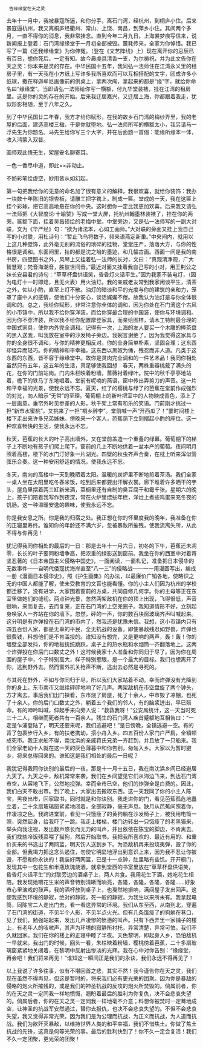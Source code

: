      告缘缘堂在天之灵 

   去年十一月中，我被暴寇所逼，和你分手，离石门湾，经杭州，到桐庐小住。后来暴寇逼杭州，我又离桐庐经衢州、常山、上饶、南昌，到萍乡小住。其间两个多月，一直不得你的消息，我非常挂念。直到今年二月九日，上海裘梦痕写信来，说新闻报上登着：石门湾缘缘堂于一月初全部被毁。噩耗传来，全家为你悼惜。我已写了一篇《还我缘缘堂》为你伸冤。（登在《文艺阵线》上）现在离开你的忌辰已有百日，想你死后，一定有知。故今晨虔具清香一支，为尔祷祝，并为此文告你在天之灵：你本来是灵的存在。中华民国十五年，我同弘一法师住在江湾永义里的租房子里，有一天我在小方纸上写许多我所喜欢而可以互相搭配的文字，团成许多小纸球，撒在释迦牟尼画像前的供桌上，拿两次阄，拿起来的都是“缘”字，就给你命名曰“缘缘堂”。当即请弘一法师给你写一横额，付九华堂装裱，挂在江湾的租房里。这是你的灵的存在的开始。后来我迁居嘉兴，又迁居上海，你都跟着我走，犹似形影相随，至于八年之久。 

   到了中华民国廿二年春，我方才给你赋形，在我的故乡石门湾的梅纱弄里，我的老屋的后面，建造高楼三楹，于是你就堕地。弘一法师所写的横额太小，我另请马一浮先生为你题名。马先生给你写三个大字，并在后面题一首偈：能缘所缘本一体，收入鸿蒙入双眥。 

   画师观此悟无生，架屋安名聊寄耳。 

   一色一香尽中道，即此××非动止。 

   不妨彩笔绘虚空，妙用皆从如幻起。 

   第一句把我给你的无意的命名加了很有意义的解释，我很欢喜，就给你装饰：我办一块数十年陈旧的银杏板，请雕工把字镌上，制成一匾。堂成的一天，我在这匾上挂个彩球，把它高高地悬在你的中央。这时想你一定比我更加欢喜。后来我又请弘一法师把《大智度论·十喻赞》写成一堂大屏，托杭州翰墨林装裱了，挂在你的两旁。匾额下面，挂着吴昌硕绘的老梅中堂。中堂旁边，又是弘一法师写的一副大对联，文为《华严经》句：“欲为诸法本，心如工画师。”大对联的旁面又挂上我自己写的小对联，用杜诗句：“暂止飞乌将数子，频来语燕定新巢。”中央间内，就用以上这几种壁饰，此外毫无别的流俗的琐碎的挂物，堂堂庄严，落落大方，与你的性格很是调和。东面间里，挂的都是沈之培的墨迹，和几幅古画。西面一间是我的南书房，四壁图书之外，风琴上又挂着弘一法师的长对，文曰：“真观清净观，广大智慧观；梵音海潮音，胜彼世间音。”最近对面又挂着我自己写的小对，用王荆公之妹长安县君的诗句：“草草杯盘供语笑，昏昏灯火话平生。”因为我家不装电灯，（因为电灯十一时即熄，且无火表）用火油灯。我的亲戚老友常到我家闲谈平生，清茶之外，佐以小酌，直至上灯不散。油灯的暗淡和平的光度与你的建筑的亲和力，笼罩了座中人的感情，使他们十分安心，谈话娓娓不倦。故我认为油灯是与你全体很调和的。总之，我给你赋形，非常注意你全体的调和，因为你处在石门湾这个古风的小市镇中，所以我不给你穿洋装，而给你穿最合理的中国装，使你与环境调和。因为你不穿洋装，所以我不给你配置摩登家具，而亲绘图样，请木工特制最合理的中国式家具，使你内外完全调和。记得有一次，上海的友人要买一个木雕的捧茶盘的黑人送我，叫我放在室中的沙发椅子旁边。我婉言谢绝了。因为我觉得这家具与你的全身很不调和，与你的精神更相反对。你的全身简单朴素，坚固合理；这东西却怪异而轻巧。你的精神和平幸福，这东西以黑奴为俑，残忍而非人道。凡类于这东西的东西，皆不容于缘缘堂中。故你是灵肉完全调和的一件艺术品！我同你相处虽然只有五年，这五年的生活，真足够使我回想：春天，两株重瓣桃戴了满头的花，在你的门前站岗。门内朱栏映着粉墙，蔷薇衬着绿叶。院中的秋千亭亭地站着，檐下的铁马丁东地唱着。堂前有呢喃的燕语，窗中传出弄剪刀的声音。这一片和平幸福的光景，使我永远不忘。夏天，红了的樱桃与绿了的芭蕉在堂前作成强烈的对比，向人暗示“无常”的至理。葡萄棚上的新叶把室中的人物映成青色，添上了一层画意。垂帘外时见参差的人影，秋千架上常有和乐的笑语。门前刚才挑过一担“新市水蜜桃”，又挑来了一担“桐乡醉李”。堂前喊一声“开西瓜了！”霎时间楼上楼下走出来许多兄弟姊妹。傍晚来一个客人，芭蕉荫下立刻摆起小酌的座位。这一种欢喜畅快的生活，使我永远不忘。 

   秋天，芭蕉的长大的叶子高出墙外，又在堂前盖造一个重叠的绿幕。葡萄棚下的梯子上不断地有孩子们爬上爬下。窗前的几上不断地供着一盆本产的葡萄。夜间明月照着高楼，楼下的水门汀好象一片湖光。四壁的秋虫齐声合奏，在枕上听来浑似管弦乐合奏。这一种安闲舒适的情况，使我永远不忘。 

   冬天，南向的高楼中一天到晚晒着太阳。温暖的炭炉里不断地煎着茶汤。我们全家一桌人坐在太阳里吃冬舂米饭，吃到后来都要出汗解衣裳。廊下堆着许多晒干的芋头，屋角里摆着两三缸新米酒，菜橱里还有自制的臭豆腐干和霉千张。星期六的晚上，孩子们陪着我写作到夜深，常在火炉里煨些年糕，洋灶上煮些鸡蛋来充冬夜的饥肠。这一种温暖安逸的趣味，使我永远不忘。 

   你是我安息之所。你是我的归宿之处。我正想在你的怀里度我的晚年，我准备在你的正寝里寿终。谁知你的年龄还不满六岁，忽被暴敌所摧残，使我流离失所，从此不得与你再见！ 

   犹记得我同你相处的最后的一日：那是去年十一月六日，初冬的下午，芭蕉还未凋零，长长的叶子要同粉墙争高，把浓重的绿影送到窗前。我坐在你的西室中对着蒋坚忍著的《日本帝国主义侵略中国史》，一面阅读，一面札记，准备把日本侵华的无数事件——自明代倭寇扰海岸直至“八一三”的侵略战——一一用漫画写出，编成一册《漫画日本侵华史》，照《护生画集》的办法，以最廉价广销各地，使略识之无的中国人都能了解，使未受教育的文盲也能看懂。你的小主人们因为杭州的学校都迁移了，没有进学，大家围着窗前的方桌，共同自修几何学。你的主母等正在东室里做她们的缝纫。两点钟光景，忽然两架敌机在你的顶上出现，飞得很低，声音很响，来而复去，去而复来，正在石门湾的上空兜圈子。我知道情形不好，立刻起身唤家人一齐站在你的墙下。忽然，砰的一声，你的数百块窗玻璃齐声叫喊起来。这分明是有炸弹投在石门湾的市内了，然我还是犹豫未信。我想，这小市镇内只有四五百份人家，都是无辜的平民，全无抗战的设备。即使暴敌残忍如野兽，炸弹也很费钱，料想他们是不肯滥投的。谁知没有想完，又是更响的两声，轰！轰！你的墙壁全部发抖，你的地板统统跳跃，桌子上的热水瓶和水烟筒一齐翻落地上。这两个炸弹投在你后门口数丈之外！这时候我家十人准备和你同归于尽了。因为你在周围的屋子中，个子特别高大，样子特别惹眼，是一个最大的目标。我们也想离开了你，逃到野外去。然而窗外机关枪声不断，逃出去必然是寻死的。 

   与其死在野外，不如与你同归于尽，所以我们大家站着不动。幸而炸弹没有光降到你的身上。东市南市又继续砰砰地响了好几声。两架敌机在市空盘旋了两个钟头，方才离去。事后我们出门探看，东市烧了房屋，死了十余人，中市毁了凉棚，也死了十余人。你的后门口数丈之外，躺着五个我们的邻人，有的脑浆迸出，早已殒命。有的呻吟叫喊，伸起手来向旁人说：“救救我呀！”公安局统计，这一天当时死三十二人，相继而死者共有一百余人。残生的石门湾人疾首蹙额地互相告曰：“一定是乍浦登陆了，明天还要来呢，我们逃避吧！”是日傍晚，全镇逃避一空。有的背了包裹步行入乡，有的扶老携幼，搭小舟入乡。四五百份人家门户严扃，全镇顿成死市。我正求船不得，南沈浜的亲戚蒋氏兄弟一齐赶到，并且放了一只船来。我们全家老幼十人就在这一天的灰色薄暮中和你告别，匆匆入乡。大家以为暂时避乡，将来总得回来的。谁知这是我们相处的最后一日呢？ 

   我犹记得我同你诀别的最后的一夜，那是十一月十五日，我在南沈浜乡间已经避居九天了。九天之中，敌机常常来袭。我们在乡间望见它们从海边飞来，到达石门湾市空，从容地飞下，公然地投弹。幸而全市已空，他们的炸弹全是白费的。因此，我们白天不敢出市。到了晚上，大家出去搬取东西。这一天我同了你的小主人陈宝，黑夜出市，回家取书，同时就是和你诀别。我走进你的门，看见芭蕉孤危地矗立着，二十余扇玻璃窗紧紧地闭着，全部寂静，毫无声息。缺月从芭蕉间照着你，作凄凉之色。我跨进堂前，看见一只饿瘦了的黄狗躺在沙发椅子上，被我用电筒一照，突然起身，给我吓了一跳。我走上楼梯，楼门边转出一只饿瘦了的老黑猫来，举头向我注视，发出数声悠长而无力的叫声，并且依依在陈宝的脚边，不肯离去。我们找些冷饭残菜喂了猫狗，然后开始取书。我把我所喜欢的、最近有用的、和重价买来的书选出了两网篮，明天饬人送到乡下。为恐敌机再来投烧夷弹，毁了你的全部。但我竭力把这念头遏住，勿使它明显地浮出到意识上来，因为我不忍让你被毁，不愿和你永诀的！我装好两网篮，已是十一点钟，肚里略有些饥。开开橱门，发现其中一包花生和半瓶玫瑰烧酒，就拿到堂西的书室里放在“草草杯盘供语笑，昏昏灯火话平生”的对联旁边的酒桌子上，两人共食。我用花生下酒，她吃花生相陪。我发现她嚼花生米的声音特别清晰而响亮，各隆，各隆，各隆，各隆……好象市心里演戏的鼓声。我的酒杯放到桌子上，也戛然地振响，满间屋子发出回声。这使我感到环境的静寂，绝对的静寂，死一般的静寂，为我生以来所未有。我拿起电筒，同陈宝二人走出门去，看一看这异常的环境。我们从东至西，从南到北，穿遍了石门湾的街道，不见半个人影，不见半点火光。但有几条饿瘦了的狗躺在巷口，见了我们，勉强站起来，发出几声凄惨的愤懑的叫声。只有下西弄里一家铺子的楼上，有老年人的咳嗽声，其声为环境的寂静所衬托，异常清楚，异常可怕。我们不久就回家。我们在你的楼上的正寝中睡了半夜。天色黎明，即起身入乡，恐怕敌机一早就来。我出门的时候，回头一看，朱栏映着粉墙，樱桃傍着芭蕉，二十多扇玻璃窗紧紧地关闭着，在黎明中反射出惨淡的光辉。我在心中对你告别：“缘缘堂，再会吧！我们将来再见！”谁知这一瞬间正是我们的永诀，我们永远不得再见了！ 

   以上我说了许多往事，似有不堪回首之悲，其实不然！我今谨告你在天之灵，我们现在虽然不得再见，但这是暂时的，将来我们必有更光荣的团聚。因为你是暴敌的侵略的炮火所摧残的，或是我们的神圣抗战的反攻的炮火所焚毁的。倘属前者，你的在天之灵一定同我一样地愤慨，翘盼着最后的胜利为你复仇，决不会悲哀失望的。倘属后者，你的在天之灵一定同我一样地毫不介意；料想你被焚时一定蓦地成空，让神圣的抗战军安然通过，替你去报仇，也决不会悲哀失望的。不但不会悲哀失望，我又觉得非常光荣。因为我们是为公理而抗战，为正义而抗战，为人道而抗战。我们为欲歼灭暴敌，以维持世界人类的和平幸福，我们不惜焦土。你做了焦土抗战的先锋，这真是何等光荣的事。最后的胜利快到了！你不久一定会复活！我们不久一定团聚，更光荣的团聚！ 

